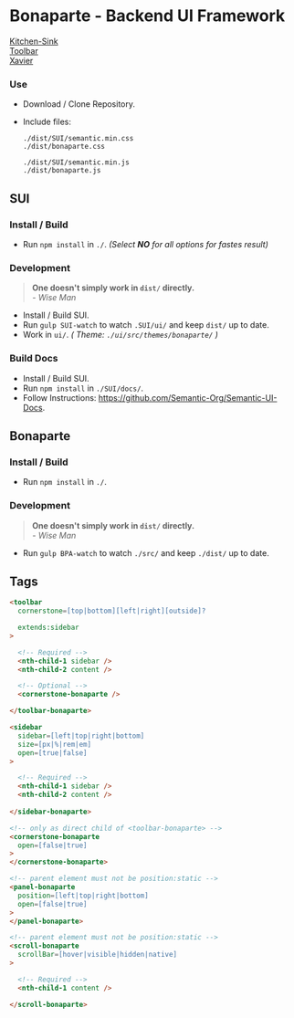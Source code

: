 # Bonaparte - Backend UI Framework

[Kitchen-Sink](https://github.dowjones.net/pages/adrianp/bonaparte/examples/kitchen-sink.html)
<br>
[Toolbar](https://github.dowjones.net/pages/adrianp/bonaparte/examples/toolbar.html)
<br>
[Xavier](https://github.dowjones.net/pages/adrianp/bonaparte/examples/xavier.html)

### Use

- Download / Clone Repository.
- Include files: 

  ```
  ./dist/SUI/semantic.min.css
  ./dist/bonaparte.css

  ./dist/SUI/semantic.min.js
  ./dist/bonaparte.js
  ```

## SUI

### Install / Build

- Run `npm install` in `./`. _(Select **NO** for all options for fastes result)_

### Development

> __One doesn't simply work in `dist/` directly.__ <br>
> _- Wise Man_

- Install / Build SUI.
- Run `gulp SUI-watch` to watch `.SUI/ui/` and keep `dist/` up to date.
- Work in `ui/`. _( Theme: `./ui/src/themes/bonaparte/` )_

### Build Docs 

- Install / Build SUI.
- Run `npm install` in `./SUI/docs/`.
- Follow Instructions: https://github.com/Semantic-Org/Semantic-UI-Docs.


## Bonaparte

### Install / Build

- Run `npm install` in `./`.

### Development

> __One doesn't simply work in `dist/` directly.__ <br>
> _- Wise Man_

- Run `gulp BPA-watch` to watch `./src/` and keep `./dist/` up to date.


## Tags

```html
<toolbar
  cornerstone=[top|bottom][left|right][outside]?

  extends:sidebar
>

  <!-- Required -->
  <nth-child-1 sidebar />
  <nth-child-2 content /> 

  <!-- Optional -->
  <cornerstone-bonaparte />

</toolbar-bonaparte>
```

```html
<sidebar
  sidebar=[left|top|right|bottom]
  size=[px|%|rem|em]
  open=[true|false]
>

  <!-- Required -->
  <nth-child-1 sidebar />
  <nth-child-2 content /> 
  
</sidebar-bonaparte>
```

```html
<!-- only as direct child of <toolbar-bonaparte> -->
<cornerstone-bonaparte
  open=[false|true]
>
</cornerstone-bonaparte>
```

```html
<!-- parent element must not be position:static -->
<panel-bonaparte
  position=[left|top|right|bottom]
  open=[false|true]
>
</panel-bonaparte>
```

```html
<!-- parent element must not be position:static -->
<scroll-bonaparte
  scrollBar=[hover|visible|hidden|native]
>

  <!-- Required -->
  <nth-child-1 content />

</scroll-bonaparte>
```
